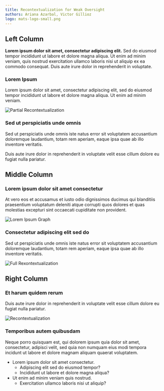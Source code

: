 ```yaml
---
title: Recontextualization for Weak Oversight
authors: Ariana Azarbal, Victor Gillioz
logo: mats-logo-small.png
---
```


## Left Column

**Lorem ipsum dolor sit amet, consectetur adipiscing elit.** Sed do eiusmod tempor incididunt ut labore et dolore magna aliqua. Ut enim ad minim veniam, quis nostrud exercitation ullamco laboris nisi ut aliquip ex ea commodo consequat. Duis aute irure dolor in reprehenderit in voluptate.

### Lorem Ipsum

Lorem ipsum dolor sit amet, consectetur adipiscing elit, sed do eiusmod tempor incididunt ut labore et dolore magna aliqua. Ut enim ad minim veniam.

![Partial Recontextualization](partial.png)

### Sed ut perspiciatis unde omnis

Sed ut perspiciatis unde omnis iste natus error sit voluptatem accusantium doloremque laudantium, totam rem aperiam, eaque ipsa quae ab illo inventore veritatis.

Duis aute irure dolor in reprehenderit in voluptate velit esse cillum dolore eu fugiat nulla pariatur.

## Middle Column

### Lorem ipsum dolor sit amet consectetur

At vero eos et accusamus et iusto odio dignissimos ducimus qui blanditiis praesentium voluptatum deleniti atque corrupti quos dolores et quas molestias excepturi sint occaecati cupiditate non provident.

![Lorem Ipsum Graph](example-graph.png)

### Consectetur adipiscing elit sed do

Sed ut perspiciatis unde omnis iste natus error sit voluptatem accusantium doloremque laudantium, totam rem aperiam, eaque ipsa quae ab illo inventore veritatis.

![Full Rexontextualization](full.png)

## Right Column

### Et harum quidem rerum

Duis aute irure dolor in reprehenderit in voluptate velit esse cillum dolore eu fugiat nulla pariatur.

![Recontextualization](contextualization.png)

### Temporibus autem quibusdam

Neque porro quisquam est, qui dolorem ipsum quia dolor sit amet, consectetur, adipisci velit, sed quia non numquam eius modi tempora incidunt ut labore et dolore magnam aliquam quaerat voluptatem.

- Lorem ipsum dolor sit amet consectetur.
  - Adipiscing elit sed do eiusmod tempor?
  - Incididunt ut labore et dolore magna aliqua?
- Ut enim ad minim veniam quis nostrud.
  - Exercitation ullamco laboris nisi ut aliquip?
